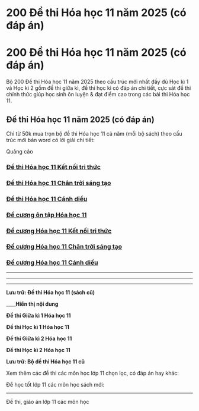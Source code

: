 # 200 Đề thi Hóa học 11 năm 2025 (có đáp án)

# 200 Đề thi Hóa học 11 năm 2025 (có đáp án)

Bộ 200 Đề thi Hóa học 11 năm 2025 theo cấu trúc mới nhất đầy đủ Học kì 1 và Học kì 2 gồm đề thi giữa kì, đề thi học kì có đáp án chi tiết, cực sát đề thi chính thức giúp học sinh ôn luyện & đạt điểm cao trong các bài thi Hóa học 11.

## Đề thi Hóa học 11 năm 2025 (có đáp án)

Chỉ từ 50k mua trọn bộ đề thi Hóa học 11 cả năm (mỗi bộ sách) theo cấu trúc mới bản word có lời giải chi tiết:

Quảng cáo

### [**Đề thi Hóa học 11 Kết nối tri thức**](https://vietjack.com/de-kiem-tra-lop-11/de-thi-hoa-hoc-11-ket-noi-tri-thuc.jsp)

### [**Đề thi Hóa học 11 Chân trời sáng tạo**](https://vietjack.com/de-kiem-tra-lop-11/de-thi-hoa-hoc-11-chan-troi-sang-tao.jsp)

### [**Đề thi Hóa học 11 Cánh diều**](https://vietjack.com/de-kiem-tra-lop-11/de-thi-hoa-hoc-11-canh-dieu.jsp)

### [**Đề cương ôn tập Hóa học 11**](https://vietjack.com/de-kiem-tra-lop-11/de-cuong-hoa-hoc-lop-11.jsp)

### [**Đề cương Hóa học 11 Kết nối tri thức**](https://vietjack.com/de-kiem-tra-lop-11/de-cuong-hoa-hoc-lop-11-ket-noi-tri-thuc.jsp)

### [**Đề cương Hóa học 11 Chân trời sáng tạo**](https://vietjack.com/de-kiem-tra-lop-11/de-cuong-hoa-hoc-lop-11-chan-troi-sang-tao.jsp)

### [**Đề cương Hóa học 11 Cánh diều**](https://vietjack.com/de-kiem-tra-lop-11/de-cuong-hoa-hoc-lop-11-canh-dieu.jsp)

* * *

* * *

* * *

**Lưu trữ: Đề thi Hóa học 11 (sách cũ)**

____**Hiển thị nội dung**

**Đề thi Giữa kì 1 Hóa học 11**

**Đề thi Học kì 1 Hóa học 11**

**Đề thi Giữa kì 2 Hóa học 11**

**Đề thi Học kì 2 Hóa học 11**

**Lưu trữ: Bộ đề thi Hóa học 11 cũ**

Xem thêm các đề thi các môn học lớp 11 chọn lọc, có đáp án hay khác:

Để học tốt lớp 11 các môn học sách mới:

* * *

Đề thi, giáo án lớp 11 các môn học
